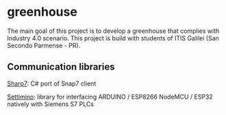 # greenhouse
The main goal of this project is to develop a greenhouse that complies with Industry 4.0 scenario.
This project is build with students of ITIS Galilei (San Secondo Parmense - PR).

## Communication libraries
[Sharp7](http://snap7.sourceforge.net/sharp7.html): C# port of Snap7 client

[Settimino](http://settimino.sourceforge.net/): library for interfacing ARDUINO / ESP8266 NodeMCU / ESP32 natively with Siemens S7 PLCs
